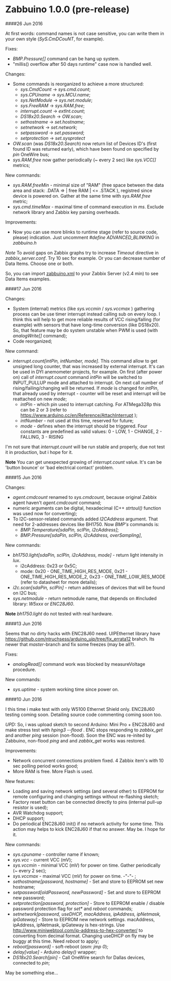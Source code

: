 # Zabbuino 1.0.0 (pre-release)

####26 Jun 2016

At first words: command names is not case sensitive, you can write them in your own style (_SyS.CmDCouNT_, for example).

Fixes:
- _BMP.Pressure[]_ command can be hang up system. 
- "millis() overflow after 50 days runtime" case now is handled well. 

Changes:
- Some commands is reorganized to achieve a more structured: 
  - _sys.CmdCount_ -> _sys.cmd.count_;
  - _sys.CPUname_  -> _sys.MCU.name_;
  - _sys.NetModule_ -> _sys.net.module_;
  - _sys.FreeRAM_ -> _sys.RAM.free_;
  - _interrupt.count_ -> _extInt.count_;
  - _DS18x20.Search_ -> _OW.scan_;
  - _sethostname_ -> _set.hostname_; 
  - _setnetwork_ -> _set.network_; 
  - _setpassword_ -> _set.password_; 
  - _setprotection_ -> _set.sysprotect_
- _OW.scan_ (was _DS18x20.Search_) now return list of Devices ID's (first found ID was returned early), which have been found on specified by _pin_ OneWire bus;
- _sys.RAM.free_ now gather periodically (~ every 2 sec) like _sys.VCC[]_ metrics;

New commands:
- _sys.RAM.freeMin_ - minimal size of "RAM" (free space between the data area and stack: .DATA => | free RAM | <= .STACK ), registred since device is powered on. Gather at the same time with _sys.RAM.free_ metric;
- _sys.cmd.timeMax_ - maximal time of command execution in _ms_. Exclude network library and Zabbix key parsing overheads.

Improvements:
- Now you can use more blinks to runtime stage (refer to source code, please) indication. Just uncomment _#define ADVANCED_BLINKING_ in _zabbuino.h_

*Note* To avoid gaps on Zabbix graphs try to increase _Timeout_ directive in _zabbix_server.conf_. Try 10 sec for example. Or you can decrease number of Data Items. Choose one or both.

So, you can import [zabbuino.xml](https://github.com/zbx-sadman/Zabbuino/tree/master/v1.0.0_pre-release/zabbuino.xml) to your Zabbix Server (v2.4 min) to see Data Items examples.

####17 Jun 2016

Changes:
- System (internal) metrics (like _sys.vccmin_ / _sys.vccmax_ ) gathering process can be use timer interrupt instead calling sub on every loop. I think this will help to get more reliable results of VCC rising/falling (for example) with sensors that have long-time conversion (like DS18x20). So, that feature may be do system unstable when PWM is used (with _analogWrite[]_ command);
- Code reorganized;

New command:
- _interrupt.count[intPin, intNumber, mode]_. This command allow to get unsigned long counter, that was increased by external interrupt. It's can be used in DYI anemometer projects, for example. On first (after power on) call of _interrupt.count_ command _intPin_ will be switched to INPUT_PULLUP mode and attached to interrupt. On next call number of rising/failing/changing will be returned. If _mode_ is changed for _intPin_, that already used by interrupt - counter will be reset and interrupt will be reattached on new _mode_;
  - _intPin_ - which pin used to interrupt catching. For ATMega328p this can be 2 or 3 (refer to https://www.arduino.cc/en/Reference/AttachInterrupt );
  - _intNumber_ - not used at this time, reserved for future;
  - _mode_ - defines when the interrupt should be triggered. Four constants are predefined as valid values: 0 - LOW, 1 - CHANGE, 2 - FALLING, 3 - RISING

I'm not sure that _interrupt.count_ will be run stable and properly, due not test it in production, but i hope for it.

**Note** You can get unexpected growing of _interrupt.count_ value. It's can be 'button bounce' or 'bad electrical contact' problem.


####15 Jun 2016

Changes:
- _agent.cmdcount_ renamed to _sys.cmdcount_, because original Zabbix agent haven't _agent.cmdcount_ command;
- numeric arguments can be digital, hexadecimal (C++ _strtoul()_ function was used now for converting); 
- To I2C-sensor-related commands added _I2CAddress_ argument. That need for 2-addresses devices like BH1750. Now _BMP's_ commands is: 
  - _BMP.Temperature[sdaPin, sclPin, i2cAddress]_; 
  - _BMP.Pressure[sdaPin, sclPin, i2cAddress, overSampling]_,

New commands:
- _bh1750.light[sdaPin, sclPin, i2cAddress, mode]_ - return light intensity in _lux_. 
  - i2cAddress: 0x23 or 0x5C; 
  - mode: 0x20 - ONE_TIME_HIGH_RES_MODE, 0x21 - ONE_TIME_HIGH_RES_MODE_2, 0x23 - ONE_TIME_LOW_RES_MODE (refer to datasheet for more details);  
- _i2c.scan[sdaPin, sclPin]_ - return addresses of devices that will be found on I2C bus; 
- _sys.netmodule_ - return netmodule name, that depends on #included library: _W5xxx_ or _ENC28J60_. 

**Note** _bh1750.light_  do not tested with real hardware.

####13 Jun 2016

Seems that no dirty hacks with ENC28J60 need. UIPEthernet library have https://github.com/ntruchsess/arduino_uip/tree/fix_errata12 brahch. Its newer that _master_-branch and fix some freezes (may be all?).

Fixes:
- _analogRead[]_ command work was blocked by measureVoltage procedure.

New commands:
- _sys.uptime_ - system working time since power on.

####10 Jun 2016

I this time i make test with only W5100 Ethernet Shield only. ENC28J60 testing coming soon. Detailing source code commenting coming soon too.

*UPD:* So, i was upload sketch to second Arduino: Mini Pro + ENC28J60 and make stress test with  _hping3 --flood <ipaddr>_. ENC stops responding to _zabbix\_get_ and another _ping_ session (non-flood). Soon the ENC was re-inited by Zabbuino, non-flood _ping_ and and _zabbix\_get_ works was restored. 

Improvements:
- Network concurrent connections problem fixed. 4 Zabbix item's with 10 sec polling period works good;
- More RAM is free. More Flash is used.

New features:
- Loading and saving network settings (and several other) to EEPROM for remote configuring and changing settings without re-flashing sketch;
- Factory reset button can be connected directly to pins (internal pull-up resistor is used);
- AVR Watchdog support;
- DHCP support;
- Do periodical ENC28J60 init() if no network activity for some time. This action may helps to kick ENC28J60 if that no answer. May be. I hope for it.

New commands:
- _sys.cpuname_ - controller name if known;
- _sys.vcc_ - current VCC (mV);
- _sys.vccmin_ - minimal VCC (mV) for power on time. Gather periodically (~ every  2 sec);
- _sys.vccmax_ - maximal VCC (mV) for power on time. -"-"- ;
- _sethostname[password, hostname]_ - Set and store to EEPROM set new hostname;
- _setpassword[oldPassword, newPassword]_ - Set and store to EEPROM new password;
- _setprotection[password, protection]_ - Store to EEPROM enable / disable password protection flag for _set\*_ and _reboot_ commands;
- _setnetwork[password, useDHCP, macAddress, ipAddress, ipNetmask, ipGateway]_ - Store to EEPROM new network settings. macAddress, ipAddress, ipNetmask, ipGateway is hex-strings. Use http://www.miniwebtool.com/ip-address-to-hex-converter/ to converting from decimal format. Changing useDHCP on fly may be buggy at this time. Need _reboot_ to apply;
- _reboot[password]_ - soft-reboot (_asm: jmp 0_);
- _delay[value]_ - Arduino _delay()_ wrapper;
- _DS18x20.Search[pin]_ - Call OneWire search for Dallas devices, connected to _pin_;


May be something else...
